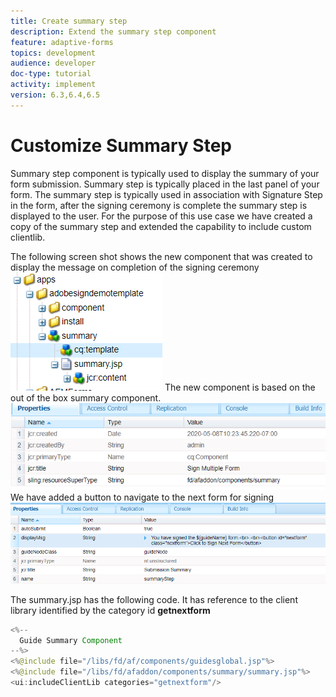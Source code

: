 ```yaml
---
title: Create summary step
description: Extend the summary step component
feature: adaptive-forms
topics: development
audience: developer
doc-type: tutorial
activity: implement
version: 6.3,6.4,6.5
---
```


# Customize Summary Step

Summary step component is typically used to display the summary of your form submission. Summary step is typically placed in the last panel of your form. The summary step is typically used in association with Signature Step in the form, after the signing ceremony is complete the summary step is displayed to the user.
For the purpose of this use case we have created a copy of the summary step and extended the capability to include custom clientlib.

The following screen shot shows the new component that was created to display the message on completion of the signing ceremony
![summary component](assets/summary.PNG)
The new component is based on the out of the box summary component.
![component-prop](assets/componentprop.PNG)
We have added a button to navigate to the next form for signing
![template-code](assets/template-code.PNG)

The summary.jsp has the following code. It has reference to the client library identified by the category id **getnextform** 

```java
<%--
  Guide Summary Component
--%>
<%@include file="/libs/fd/af/components/guidesglobal.jsp"%>
<%@include file="/libs/fd/afaddon/components/summary/summary.jsp"%>
<ui:includeClientLib categories="getnextform"/>

```



